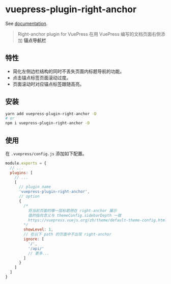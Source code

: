 # vuepress-plugin-right-anchor

See [documentation](https://github.com/xuekai-china/vuepress-plugin-right-anchor).

> Right-anchor plugin for VuePress
> 在用 VuePress 编写的文档页面右侧添加 **锚点导航栏**

## 特性
  - 简化左侧边栏结构的同时不丢失页面内标题导航的功能。
  - 点击锚点标签页面滚动过度。
  - 页面滚动时对应锚点标签跟随高亮。

## 安装
```bash
yarn add vuepress-plugin-right-anchor -D
# or
npm i vuepress-plugin-right-anchor -D
```

## 使用
在 `.vuepress/config.js` 添加如下配置。 
```js
module.exports = {
  // ...
  plugins: [
    // ...
    [
      // plugin name
      'vuepress-plugin-right-anchor',
      // option
      {
        /*
          将当前页面的哪一层标题用在 right-anchor 展示
          值的指向含义与 themeConfig.sidebarDepth 一致
          https://vuepress.vuejs.org/zh/theme/default-theme-config.html#%E4%BE%A7%E8%BE%B9%E6%A0%8F
        */
        showLevel: 1,
        // 在以下 path 的页面中不出现 right-anchor
        ignore: [
          '/',
          '/api/'
          // 更多...
        ]
      }
    ]
  ]
}
```
